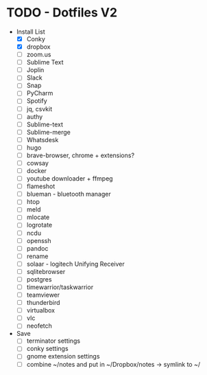 # TODO - Dotfiles V2

- Install List
    - [x] Conky
    - [x] dropbox
    - [ ] zoom.us
    - [ ] Sublime Text
    - [ ] Joplin
    - [ ] Slack
    - [ ] Snap
    - [ ] PyCharm
    - [ ] Spotify
    - [ ] jq, csvkit
    - [ ] authy
    - [ ] Sublime-text
    - [ ] Sublime-merge
    - [ ] Whatsdesk
    - [ ] hugo
    - [ ] brave-browser, chrome + extensions?
    - [ ] cowsay
    - [ ] docker
    - [ ] youtube downloader + ffmpeg
    - [ ] flameshot
    - [ ] blueman - bluetooth manager
    - [ ] htop
    - [ ] meld
    - [ ] mlocate
    - [ ] logrotate
    - [ ] ncdu
    - [ ] openssh
    - [ ] pandoc
    - [ ] rename
    - [ ] solaar - logitech Unifying Receiver
    - [ ] sqlitebrowser
    - [ ] postgres
    - [ ] timewarrior/taskwarrior
    - [ ] teamviewer
    - [ ] thunderbird
    - [ ] virtualbox
    - [ ] vlc
    - [ ] neofetch
- Save
    - [ ] terminator settings
    - [ ] conky settings
    - [ ] gnome extension settings
    - [ ] combine ~/notes and put in ~/Dropbox/notes -> symlink to ~/
